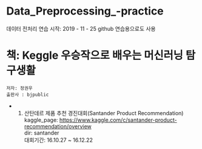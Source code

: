 # Data_Preprocessing_-practice
데이터 전처리 연습 
시작: 2019 - 11 - 25
github 연습용으로도 사용

# 책: Keggle 우승작으로 배우는 머신러닝 탐구생활
    저자: 정권우
    출판사 : bjpublic

- 1. 산탄데르 제품 추천 경진대회(Santander Product Recommendation)
    kaggle_page: https://www.kaggle.com/c/santander-product-recommendation/overview  
    dir: santander  
    대회기간: 16.10.27 ~ 16.12.22